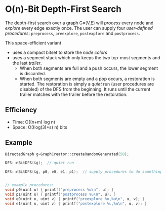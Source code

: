 O(n)-Bit Depth-First Search
===
The depth-first search over a graph G=(V,E) will *process* every node and *explore* every edge exactly once. The user can supply four *user-defined procedures*: `preprocess`, `preexplore`, `postexplore` and `postprocess`.

This space-efficient variant
- uses a compact bitset to store the *node colors*
- uses a segment stack which only keeps the two top-most segments and the last *trailer*.
    - When both segments are full and a push occurs, the lower segment is discarded.
    - When both segments are empty and a pop occurs, a restoration is started. The restoration is simply a *quiet* run (user procedures are disabled) of the DFS from the beginning. It runs until the current trailer matches with the trailer before the restoration.

## Efficiency
* Time: O((n+m) log n)
* Space: O((log(3)+ε) n) bits

## Example
```cpp
DirectedGraph g=GraphCreator::createRandomGenerated(50);

DFS::nBitDFS(&g);  // quiet run

DFS::nBitDFS(&g, p0, e0, e1, p1);  // supply procedures to do something with the current node or edge


// example procedures:
void p0(uint u) { printf("preprocess %u\n", u); }
void p1(uint u) { printf("postprocess %u\n", u); }
void e0(uint u, uint v) { printf("preexplore %u,%u\n", u, v); }
void e1(uint u, uint v) { printf("postexplore %u,%u\n", u, v); }
```